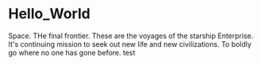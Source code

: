 # Hello_World

Space. THe final frontier. These are the voyages of the starship Enterprise.  It's continuing mission to seek out new life and new civilizations. To boldly go where no one has gone before. 
test
